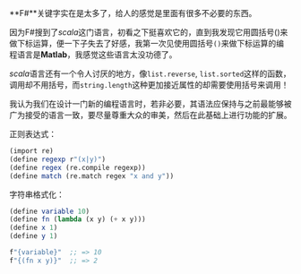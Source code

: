 **F#**关键字实在是太多了，给人的感觉是里面有很多不必要的东西。

因为F#搜到了*scala*这门语言，初看之下挺喜欢它的，直到我发现它用圆括号()来做下标运算，便一下子失去了好感，我第一次见使用圆括号`()`来做下标运算的编程语言是**Matlab**，我感觉这些语言太没功德了。

*scala*语言还有一个令人讨厌的地方，像`list.reverse`, `list.sorted`这样的函数，调用却不用括号，而`string.length`这种更加接近属性的却需要使用括号来调用！

我认为我们在设计一门新的编程语言时，若非必要，其语法应保持与之前最能够被广为接受的语言一致，要尽量尊重大众的审美，然后在此基础上进行功能的扩展。


正则表达式：
```scheme
(import re)
(define regexp r"(x|y)")
(define regex (re.compile regexp))
(define match (re.match regex "x and y"))
```

字符串格式化：
```scheme
(define variable 10)
(define fn (lambda (x y) (+ x y)))
(define x 1)
(define y 1)

f"{variable}"  ;; => 10
f"{(fn x y)}"  ;; => 2
```
